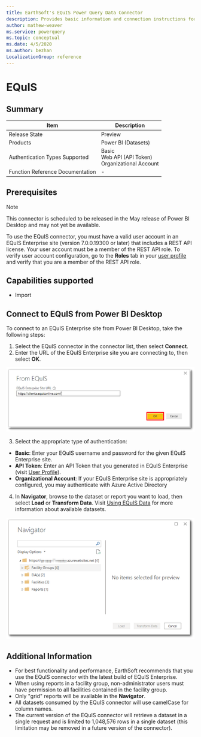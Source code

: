 ```yaml
---
title: EarthSoft's EQuIS Power Query Data Connector
description: Provides basic information and connection instructions for the EQuIS connector.
author: mathew-weaver
ms.service: powerquery
ms.topic: conceptual
ms.date: 4/5/2020
ms.author: bezhan
LocalizationGroup: reference
---
```


# EQuIS

## Summary

| Item | Description |
| ------- | ---------- |
| Release State | Preview |
| Products | Power BI (Datasets) |
| Authentication Types Supported | Basic<br/>Web API (API Token)<br/>Organizational Account |
| Function Reference Documentation | - |

## Prerequisites

>[!Note]
> This connector is scheduled to be released in the May release of Power BI Desktop and may not yet be available.

To use the EQuIS connector, you must have a valid user account in an EQuIS Enterprise site (version 7.0.0.19300 or later) that includes a REST API license. Your user account must be a member of the REST API role. To verify user account configuration, go to the **Roles** tab in your [user profile](https://help.earthsoft.com/index.htm?ent-user_profile_editor.htm) and verify that you are a member of the REST API role.

## Capabilities supported

* Import

## Connect to EQuIS from Power BI Desktop

To connect to an EQuIS Enterprise site from Power BI Desktop, take the following steps:

1. Select the EQuIS connector in the connector list, then select **Connect**.
2. Enter the URL of the EQuIS Enterprise site you are connecting to, then select **OK**.

![Enter URL of EQuIS Enterprise site](./media/EQuIS/enterprise_connection-ok.png)

3. Select the appropriate type of authentication:
* **Basic**: Enter your EQuIS username and password for the given EQuIS Enterprise site.
* **API Token**: Enter an API Token that you generated in EQuIS Enterprise (visit [User Profile](https://help.earthsoft.com/index.htm?ent-user_profile_editor.htm)).
* **Organizational Account**: If your EQuIS Enterprise site is appropriately configured, you may authenticate with Azure Active Directory
4. In **Navigator**, browse to the dataset or report you want to load, then select **Load** or **Transform Data**. Visit [Using EQuIS Data](https://help.earthsoft.com/index.htm?pbi-power-bi-adding-datasets.htm) for more information about available datasets. 

![Select dataset in Navigator](./media/EQuIS/navigator_cropped.png)

## Additional Information

* For best functionality and performance, EarthSoft recommends that you use the EQuIS connector with the latest build of EQuIS Enterprise.
* When using reports in a facility group, non-administrator users must have permission to all facilities contained in the facility group.
* Only "grid" reports will be available in the **Navigator**.
* All datasets consumed by the EQuIS connector will use camelCase for column names.
* The current version of the EQuIS connector will retrieve a dataset in a single request and is limited to 1,048,576 rows in a single dataset (this limitation may be removed in a future version of the connector).
